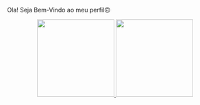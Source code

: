 Ola! Seja Bem-Vindo ao meu perfil🙃

<div align="center">
  <a href="https://github.com/IsaiasRLC">
  <img height="180em" src="https://github-readme-stats.vercel.app/api?username=IsaiasRLC&show_icons=true&theme=radical&include_all_commits=true&count_private=true"/>
  <img height="180em" src="https://github-readme-stats.vercel.app/api/top-langs/?username=IsaiasRLC&layout=compact&langs_count=7&theme=radical"/>
</div>
